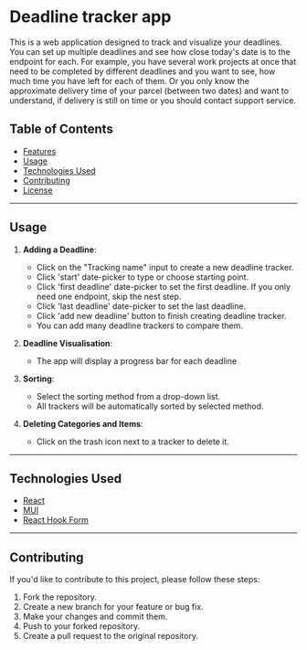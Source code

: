 
# Deadline tracker app

This is a web application designed to track and visualize your deadlines. You can set up multiple deadlines and see how close today's date is to the endpoint for each.
For example, you have several work projects at once that need to be completed by different deadlines and you want to see, how much time you have left for each of them.
Or you only know the approximate delivery time of your parcel (between two dates) and want to understand, if delivery is still on time or you should contact support service.


## Table of Contents

- [Features](#features)
- [Usage](#usage)
- [Technologies Used](#technologies-used)
- [Contributing](#contributing)
- [License](#license)

---

## Usage

1. **Adding a Deadline**:
    - Click on the "Tracking name" input to create a new deadline tracker.
    - Click 'start' date-picker to type or choose starting point.
    - Click 'first deadline' date-picker to set the first deadline. If you only need one endpoint, skip the nest step.
    - Click 'last deadline' date-picker to set the last deadline.
    - Click 'add new deadline' button to finish creating deadline tracker.
    - You can add many deadline trackers to compare them.

2. **Deadline Visualisation**:
    - The app will display a progress bar for each deadline

3. **Sorting**:
    - Select the sorting method from a drop-down list.
    - All trackers will be automatically sorted by selected method.
    
4. **Deleting Categories and Items**:
    - Click on the trash icon next to a tracker to delete it.

---

## Technologies Used

- [React](https://reactjs.org/)
- [MUI](https://mui.com/)
- [React Hook Form](https://react-hook-form.com/)

---

## Contributing

If you'd like to contribute to this project, please follow these steps:

1. Fork the repository.
2. Create a new branch for your feature or bug fix.
3. Make your changes and commit them.
4. Push to your forked repository.
5. Create a pull request to the original repository.